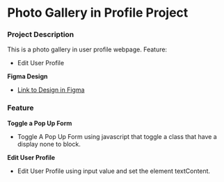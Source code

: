 # Photo Gallery in Profile Project

### Project Description

This is a photo gallery in user profile webpage.
Feature:

- Edit User Profile

**Figma Design**

- [Link to Design in Figma](https://www.figma.com/file/SurN1jaeEQIhuZEDMhmWWf/Sprint-4-Around-The-U.S.-desktop-mobile?node-id=0%3A1)

### Feature

**Toggle a Pop Up Form**

- Toggle A Pop Up Form using javascript that toggle a class that have a display none to block.

**Edit User Profile**

- Edit User Profile using input value and set the element textContent.
